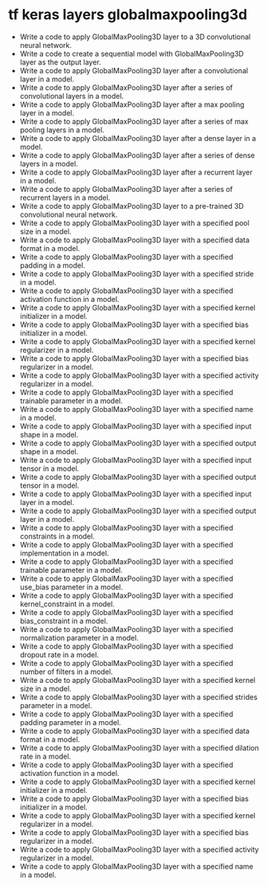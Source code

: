 # tf keras layers globalmaxpooling3d

- Write a code to apply GlobalMaxPooling3D layer to a 3D convolutional neural network.
- Write a code to create a sequential model with GlobalMaxPooling3D layer as the output layer.
- Write a code to apply GlobalMaxPooling3D layer after a convolutional layer in a model.
- Write a code to apply GlobalMaxPooling3D layer after a series of convolutional layers in a model.
- Write a code to apply GlobalMaxPooling3D layer after a max pooling layer in a model.
- Write a code to apply GlobalMaxPooling3D layer after a series of max pooling layers in a model.
- Write a code to apply GlobalMaxPooling3D layer after a dense layer in a model.
- Write a code to apply GlobalMaxPooling3D layer after a series of dense layers in a model.
- Write a code to apply GlobalMaxPooling3D layer after a recurrent layer in a model.
- Write a code to apply GlobalMaxPooling3D layer after a series of recurrent layers in a model.
- Write a code to apply GlobalMaxPooling3D layer to a pre-trained 3D convolutional neural network.
- Write a code to apply GlobalMaxPooling3D layer with a specified pool size in a model.
- Write a code to apply GlobalMaxPooling3D layer with a specified data format in a model.
- Write a code to apply GlobalMaxPooling3D layer with a specified padding in a model.
- Write a code to apply GlobalMaxPooling3D layer with a specified stride in a model.
- Write a code to apply GlobalMaxPooling3D layer with a specified activation function in a model.
- Write a code to apply GlobalMaxPooling3D layer with a specified kernel initializer in a model.
- Write a code to apply GlobalMaxPooling3D layer with a specified bias initializer in a model.
- Write a code to apply GlobalMaxPooling3D layer with a specified kernel regularizer in a model.
- Write a code to apply GlobalMaxPooling3D layer with a specified bias regularizer in a model.
- Write a code to apply GlobalMaxPooling3D layer with a specified activity regularizer in a model.
- Write a code to apply GlobalMaxPooling3D layer with a specified trainable parameter in a model.
- Write a code to apply GlobalMaxPooling3D layer with a specified name in a model.
- Write a code to apply GlobalMaxPooling3D layer with a specified input shape in a model.
- Write a code to apply GlobalMaxPooling3D layer with a specified output shape in a model.
- Write a code to apply GlobalMaxPooling3D layer with a specified input tensor in a model.
- Write a code to apply GlobalMaxPooling3D layer with a specified output tensor in a model.
- Write a code to apply GlobalMaxPooling3D layer with a specified input layer in a model.
- Write a code to apply GlobalMaxPooling3D layer with a specified output layer in a model.
- Write a code to apply GlobalMaxPooling3D layer with a specified constraints in a model.
- Write a code to apply GlobalMaxPooling3D layer with a specified implementation in a model.
- Write a code to apply GlobalMaxPooling3D layer with a specified trainable parameter in a model.
- Write a code to apply GlobalMaxPooling3D layer with a specified use_bias parameter in a model.
- Write a code to apply GlobalMaxPooling3D layer with a specified kernel_constraint in a model.
- Write a code to apply GlobalMaxPooling3D layer with a specified bias_constraint in a model.
- Write a code to apply GlobalMaxPooling3D layer with a specified normalization parameter in a model.
- Write a code to apply GlobalMaxPooling3D layer with a specified dropout rate in a model.
- Write a code to apply GlobalMaxPooling3D layer with a specified number of filters in a model.
- Write a code to apply GlobalMaxPooling3D layer with a specified kernel size in a model.
- Write a code to apply GlobalMaxPooling3D layer with a specified strides parameter in a model.
- Write a code to apply GlobalMaxPooling3D layer with a specified padding parameter in a model.
- Write a code to apply GlobalMaxPooling3D layer with a specified data format in a model.
- Write a code to apply GlobalMaxPooling3D layer with a specified dilation rate in a model.
- Write a code to apply GlobalMaxPooling3D layer with a specified activation function in a model.
- Write a code to apply GlobalMaxPooling3D layer with a specified kernel initializer in a model.
- Write a code to apply GlobalMaxPooling3D layer with a specified bias initializer in a model.
- Write a code to apply GlobalMaxPooling3D layer with a specified kernel regularizer in a model.
- Write a code to apply GlobalMaxPooling3D layer with a specified bias regularizer in a model.
- Write a code to apply GlobalMaxPooling3D layer with a specified activity regularizer in a model.
- Write a code to apply GlobalMaxPooling3D layer with a specified name in a model.